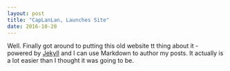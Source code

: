 ```yaml
---
layout: post
title: "CapLanLan, Launches Site"
date: 2016-10-20
---
```


Well. Finally got around to putting this old website tt thing about it - powered by [Jekyll](http://jekyllrb.com) and I can use Markdown to author my posts. It actually is a lot easier than I thought it was going to be.
